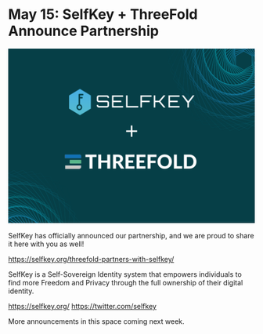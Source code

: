 # May 15: SelfKey + ThreeFold Announce Partnership

![](./img/selfkeyintro.png)

SelfKey has officially announced our partnership, and we are proud to share it here with you as well!

https://selfkey.org/threefold-partners-with-selfkey/

SelfKey is a Self-Sovereign Identity system that empowers individuals to find more Freedom and Privacy through the full ownership of their digital identity.

https://selfkey.org/
https://twitter.com/selfkey

More announcements in this space coming next week.